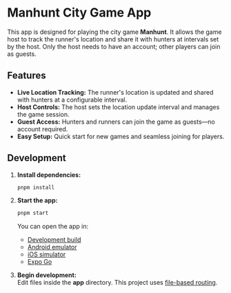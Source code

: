 # Manhunt City Game App

This app is designed for playing the city game **Manhunt**. It allows the game host to track the runner's location and share it with hunters at intervals set by the host. Only the host needs to have an account; other players can join as guests.

## Features

- **Live Location Tracking:** The runner's location is updated and shared with hunters at a configurable interval.
- **Host Controls:** The host sets the location update interval and manages the game session.
- **Guest Access:** Hunters and runners can join the game as guests—no account required.
- **Easy Setup:** Quick start for new games and seamless joining for players.

## Development

1. **Install dependencies:**

   ```bash
   pnpm install
   ```

2. **Start the app:**

   ```bash
   pnpm start
   ```

   You can open the app in:

   - [Development build](https://docs.expo.dev/develop/development-builds/introduction/)
   - [Android emulator](https://docs.expo.dev/workflow/android-studio-emulator/)
   - [iOS simulator](https://docs.expo.dev/workflow/ios-simulator/)
   - [Expo Go](https://expo.dev/go)

3. **Begin development:**  
   Edit files inside the **app** directory. This project uses [file-based routing](https://docs.expo.dev/router/introduction/).
